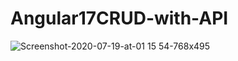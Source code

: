 # Angular17CRUD-with-API

![Screenshot-2020-07-19-at-01 15 54-768x495](https://github.com/alif-dot/Angular17CRUD-with-API/assets/62230465/0cc5ed51-938a-4de7-a604-d0e7c7281283)
